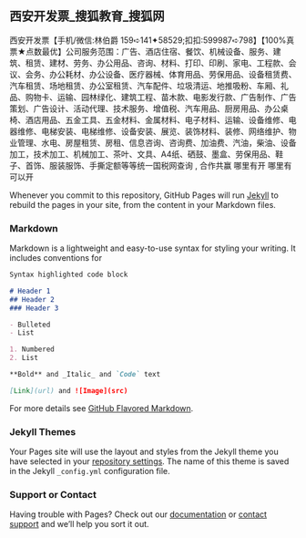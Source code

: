 ## 西安开发票_搜狐教育_搜狐网

西安开发票【手机/微信:林伯爵 159➪141✦58529;扣扣:599987➪798】【100%真票★点数最优】公司服务范围：广告、酒店住宿、餐饮、机械设备、服务、建筑、租赁、建材、劳务、办公用品、咨询、材料、打印、印刷、家电、工程款、会议、会务、办公耗材、办公设备、医疗器械、体育用品、劳保用品、设备租赁费、汽车租赁、场地租赁、办公室租赁、汽车配件、垃圾清运、地推吸粉、车厢、礼品、购物卡、运输、园林绿化、建筑工程、苗木款、电影发行款、广告制作、广告策划、广告设计、活动代理、技术服务、增值税、汽车用品、厨房用品、办公桌椅、酒店用品、五金工具、五金材料、金属材料、电子材料、运输、设备维修、电器维修、电梯安装、电梯维修、设备安装、展览、装饰材料、装修、网络维护、物业管理、水电、房屋租赁、房租、信息咨询、咨询费、加油费、汽油，柴油、设备加工，技术加工、机械加工、茶叶、文具、A4纸、硒鼓、墨盒、劳保用品、鞋子、首饰、服装服饰、手撕定额等等统一国税网查询 , 合作共赢 哪里有开 哪里有可以开

Whenever you commit to this repository, GitHub Pages will run [Jekyll](https://jekyllrb.com/) to rebuild the pages in your site, from the content in your Markdown files.

### Markdown

Markdown is a lightweight and easy-to-use syntax for styling your writing. It includes conventions for

```markdown
Syntax highlighted code block

# Header 1
## Header 2
### Header 3

- Bulleted
- List

1. Numbered
2. List

**Bold** and _Italic_ and `Code` text

[Link](url) and ![Image](src)
```

For more details see [GitHub Flavored Markdown](https://guides.github.com/features/mastering-markdown/).

### Jekyll Themes

Your Pages site will use the layout and styles from the Jekyll theme you have selected in your [repository settings](https://github.com/xiankaifapiao/029kfp/settings). The name of this theme is saved in the Jekyll `_config.yml` configuration file.

### Support or Contact

Having trouble with Pages? Check out our [documentation](https://help.github.com/categories/github-pages-basics/) or [contact support](https://github.com/contact) and we’ll help you sort it out.
